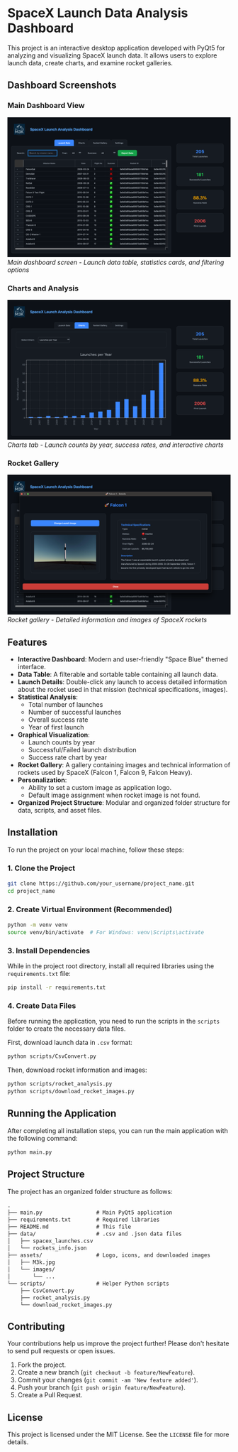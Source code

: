 # SpaceX Launch Data Analysis Dashboard

This project is an interactive desktop application developed with PyQt5 for analyzing and visualizing SpaceX launch data. It allows users to explore launch data, create charts, and examine rocket galleries.

## Dashboard Screenshots

### Main Dashboard View
![Main Dashboard](Readmephoto/readme1.png)
*Main dashboard screen - Launch data table, statistics cards, and filtering options*

### Charts and Analysis
![Charts and Analysis](Readmephoto/readme2.png)
*Charts tab - Launch counts by year, success rates, and interactive charts*

### Rocket Gallery
![Rocket Gallery](Readmephoto/readme3.png)
*Rocket gallery - Detailed information and images of SpaceX rockets*

## Features

- **Interactive Dashboard**: Modern and user-friendly "Space Blue" themed interface.
- **Data Table**: A filterable and sortable table containing all launch data.
- **Launch Details**: Double-click any launch to access detailed information about the rocket used in that mission (technical specifications, images).
- **Statistical Analysis**:
    - Total number of launches
    - Number of successful launches
    - Overall success rate
    - Year of first launch
- **Graphical Visualization**:
    - Launch counts by year
    - Successful/Failed launch distribution
    - Success rate chart by year
- **Rocket Gallery**: A gallery containing images and technical information of rockets used by SpaceX (Falcon 1, Falcon 9, Falcon Heavy).
- **Personalization**:
    - Ability to set a custom image as application logo.
    - Default image assignment when rocket image is not found.
- **Organized Project Structure**: Modular and organized folder structure for data, scripts, and asset files.

## Installation

To run the project on your local machine, follow these steps:

### 1. Clone the Project

```bash
git clone https://github.com/your_username/project_name.git
cd project_name
```

### 2. Create Virtual Environment (Recommended)

```bash
python -m venv venv
source venv/bin/activate  # For Windows: venv\Scripts\activate
```

### 3. Install Dependencies

While in the project root directory, install all required libraries using the `requirements.txt` file:

```bash
pip install -r requirements.txt
```

### 4. Create Data Files

Before running the application, you need to run the scripts in the `scripts` folder to create the necessary data files.

First, download launch data in `.csv` format:
```bash
python scripts/CsvConvert.py
```

Then, download rocket information and images:
```bash
python scripts/rocket_analysis.py
python scripts/download_rocket_images.py
```

## Running the Application

After completing all installation steps, you can run the main application with the following command:

```bash
python main.py
```

## Project Structure

The project has an organized folder structure as follows:

```
.
├── main.py                 # Main PyQt5 application
├── requirements.txt        # Required libraries
├── README.md               # This file
├── data/                   # .csv and .json data files
│   ├── spacex_launches.csv
│   └── rockets_info.json
├── assets/                 # Logo, icons, and downloaded images
│   ├── M3k.jpg
│   └── images/
│       └── ...
└── scripts/                # Helper Python scripts
    ├── CsvConvert.py
    ├── rocket_analysis.py
    └── download_rocket_images.py
```

## Contributing

Your contributions help us improve the project further! Please don't hesitate to send pull requests or open issues.

1. Fork the project.
2. Create a new branch (`git checkout -b feature/NewFeature`).
3. Commit your changes (`git commit -am 'New feature added'`).
4. Push your branch (`git push origin feature/NewFeature`).
5. Create a Pull Request.

## License

This project is licensed under the MIT License. See the `LICENSE` file for more details. 